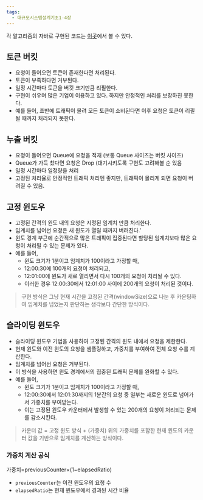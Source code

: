 ```yaml
---
tags:
  - 대규모시스템설계기초1-4장
---
```


각 알고리즘의 자바로 구현된 코드는 [이곳](https://github.com/gunkim/java-code-kata/tree/main/rate-limiter)에서  볼 수 있다.
## 토큰 버킷
- 요청이 들어오면 토큰이 존재한다면 처리된다.  
- 토큰이 부족하다면 거부된다.  
- 일정 시간마다 토큰을 버킷 크기만큼 리필한다.    
- 구현이 쉬우며 많은 기업이 이용하고 있다. 하지만 안정적인 처리를 보장하진 못한다.  
- 예를 들어, 초반에 트래픽이 몰려 모든 토큰이 소비된다면 이후 요청은 토큰이 리필될 때까지 처리되지 못한다.
## 누출  버킷
- 요청이 들어오면 Queue에 요청을 적재 (보통 Queue 사이즈는 버킷 사이즈)  
- Queue가 가득 찼다면 요청은 Drop (대기시키도록 구현도 고려해볼 순 있음  
- 일정 시간마다 일정량을 처리
- 고정된 처리율로 안정적인 트래픽 처리엔 좋지만, 트래픽이 몰리게 되면 요청이 버려질 수 있음.
## 고정 윈도우
- 고정된 간격의 윈도 내의 요청은 지정된 임계치 만큼 처리한다.  
- 임계치를 넘어선 요청은 새 윈도가 열릴 때까지 버려진다.'
- 윈도 경계 부근에 순간적으로 많은 트래픽이 집중된다면 할당된 임계치보다 많은 요청이 처리될 수 있는 문제가 있다.  
- 예를 들어,  
	- 윈도 크기가 1분이고 임계치가 100이라고 가정할 때,  
	- 12:00:30에 100개의 요청이 처리되고,  
	- 12:01:00에 윈도가 새로 열리면서 다시 100개의 요청이 처리될 수 있다.  
	- 이러한 경우 12:00:30에서 12:01:00 사이에 200개의 요청이 처리된 것이다.
> 구현 방식은 그냥 현재 시간을 고정된 간격(windowSize)으로 나눈 후 카운팅하여 임계치를 넘었는지 판단하는 생각보다 간단한 방식이다.
## 슬라이딩 윈도우
- 슬라이딩 윈도우 기법을 사용하여 고정된 간격의 윈도 내에서 요청을 제한한다.  
- 현재 윈도와 이전 윈도의 요청을 샘플링하고, 가중치를 부여하여 전체 요청 수를 계산한다.  
- 임계치를 넘어선 요청은 거부된다.  
- 이 방식을 사용하면 윈도 경계에서의 집중된 트래픽 문제를 완화할 수 있다.  
- 예를 들어,  
	- 윈도 크기가 1분이고 임계치가 100이라고 가정할 때,  
	- 12:00:30에서 12:01:30까지의 1분간의 요청 중 일부는 새로운 윈도로 넘어가서 가중치를 부여받는다. 
	- 이는 고정된 윈도우 카운터에서 발생할 수 있는 200개의 요청이 처리되는 문제를 감소시킨다.
> 카운터 값 = 고정 윈도 방식 + (가중치)
> 위의 가중치를 포함한 현재 윈도의 카운터 값을 기반으로 임계치를 계산하는 방식이다.
### 가중치 계산 공식
가중치=previousCounter×(1−elapsedRatio)
- `previousCounter`는 이전 윈도우의 요청 수
- `elapsedRatio`는 현재 윈도우에서 경과된 시간 비율